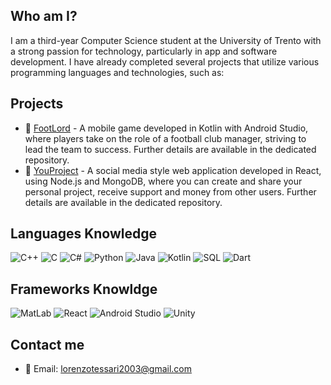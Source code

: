 ## Who am I?
I am a third-year Computer Science student at the University of Trento with a strong passion for technology, particularly in app and software development. I have already completed several projects that utilize various programming languages and technologies, such as:


## Projects
- 📱 [FootLord](https://github.com/LorenzoTessari2003/FootLord) - A mobile game developed in Kotlin with Android Studio, where players take on the role of a football club manager, striving to lead the team to success. Further details are available in the dedicated repository.
- 👥 [YouProject](https://github.com/LorenzoTessari2003/YouProject) - A social media style web application developed in React, using Node.js and MongoDB, where you can create and share your personal project, receive support and money from other users. Further details are available in the dedicated repository.


## Languages Knowledge

![C++](https://img.shields.io/badge/Code-C++-000?&logo=c%2b%2b&color=00599C&logoColor=00599C)
![C](https://img.shields.io/badge/Code-C-informational?style=flat&logo=c&color=3776AB&logoColor=3776AB)
![C#](https://img.shields.io/badge/Code-CSharp-000?&logo=c%2b%2b&logoColor=dcdcdc&color=dcdcdc)
![Python](https://img.shields.io/badge/Code-Python-informational?style=flat&logo=python&color=3776AB)
![Java](https://img.shields.io/badge/Code-Java-000?&logo=Java%2b%2b&logoColor=00599C&color=FF0000)
![Kotlin](https://img.shields.io/badge/Code-Kotlin-000?&logo=Kotlin&logoColor=7F52FF&color=7F52FF)
![SQL](https://img.shields.io/badge/Code-SQL-000?&logo=MySQL&logoColor=b0c4de&color=b0c4de)
![Dart](https://img.shields.io/badge/Code-Dart-000?&logo=Dart&logoColor=0175C2&color=0175c2)

## Frameworks Knowldge

![MatLab](https://img.shields.io/badge/Framework-MatLab-000?&logo=MatLab&logoColor=ffa07a&color=ffa07a)
![React](https://img.shields.io/badge/FrameWork-React-000?&logo=React&logoColor=00ced1&color=00ced1)
![Android Studio](https://img.shields.io/badge/FrameWork-AndroidStudio-000?&logo=AndroidStudio&logoColor=3DDC84&color=3DDC84)
![Unity](https://img.shields.io/badge/FrameWork-Unity-000?&logo=Unity&logoColor=FFFFFF&color=FFFFFF)

## Contact me
- 📧 Email: [lorenzotessari2003@gmail.com](mailto:lorenzotessari2003@gmail.com)

